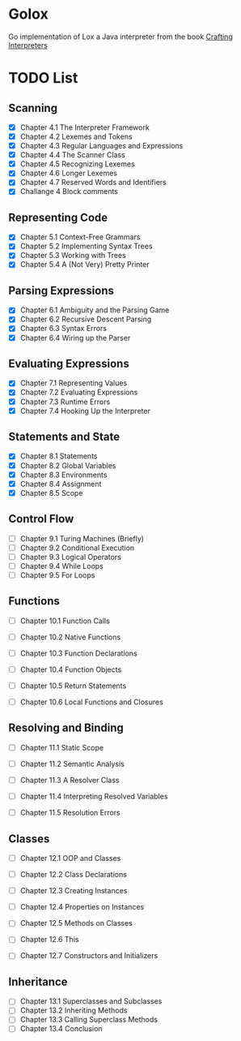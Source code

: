 # Golox

Go implementation of Lox a Java interpreter from the book [Crafting Interpreters](https://craftinginterpreters.com/)


# TODO List 

## Scanning

- [x] Chapter 4.1 The Interpreter Framework
- [x] Chapter 4.2 Lexemes and Tokens
- [x] Chapter 4.3 Regular Languages and Expressions
- [x] Chapter 4.4 The Scanner Class
- [x] Chapter 4.5 Recognizing Lexemes
- [x] Chapter 4.6 Longer Lexemes
- [x] Chapter 4.7 Reserved Words and Identifiers
- [x] Challange 4 Block comments

## Representing Code

- [x] Chapter 5.1 Context-Free Grammars
- [x] Chapter 5.2 Implementing Syntax Trees
- [x] Chapter 5.3 Working with Trees
- [x] Chapter 5.4 A (Not Very) Pretty Printer

## Parsing Expressions

- [x] Chapter 6.1 Ambiguity and the Parsing Game
- [x] Chapter 6.2 Recursive Descent Parsing
- [x] Chapter 6.3 Syntax Errors
- [x] Chapter 6.4 Wiring up the Parser

## Evaluating Expressions

- [x] Chapter 7.1 Representing Values
- [x] Chapter 7.2 Evaluating Expressions
- [x] Chapter 7.3 Runtime Errors
- [x] Chapter 7.4 Hooking Up the Interpreter

## Statements and State

- [x] Chapter 8.1 Statements
- [x] Chapter 8.2 Global Variables
- [x] Chapter 8.3 Environments
- [x] Chapter 8.4 Assignment
- [x] Chapter 8.5 Scope

## Control Flow

- [ ] Chapter 9.1 Turing Machines (Briefly)
- [ ] Chapter 9.2 Conditional Execution
- [ ] Chapter 9.3 Logical Operators
- [ ] Chapter 9.4 While Loops
- [ ] Chapter 9.5 For Loops

## Functions

- [ ] Chapter 10.1 Function Calls
- [ ] Chapter 10.2 Native Functions
- [ ] Chapter 10.3 Function Declarations
- [ ] Chapter 10.4 Function Objects
- [ ] Chapter 10.5 Return Statements
- [ ] Chapter 10.6 Local Functions and Closures


## Resolving and Binding

- [ ] Chapter 11.1 Static Scope
- [ ] Chapter 11.2 Semantic Analysis
- [ ] Chapter 11.3 A Resolver Class
- [ ] Chapter 11.4 Interpreting Resolved Variables
- [ ] Chapter 11.5 Resolution Errors


## Classes

- [ ] Chapter 12.1 OOP and Classes
- [ ] Chapter 12.2 Class Declarations
- [ ] Chapter 12.3 Creating Instances
- [ ] Chapter 12.4 Properties on Instances
- [ ] Chapter 12.5 Methods on Classes
- [ ] Chapter 12.6 This
- [ ] Chapter 12.7 Constructors and Initializers


## Inheritance

- [ ] Chapter 13.1 Superclasses and Subclasses
- [ ] Chapter 13.2 Inheriting Methods
- [ ] Chapter 13.3 Calling Superclass Methods
- [ ] Chapter 13.4 Conclusion
